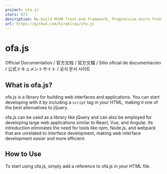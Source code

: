 ```yaml
---
project: ofa.js
stars: 672
description: No-build MVVM front-end framework, Progressive micro front-end framework.
url: https://github.com/kirakiray/ofa.js
---
```


ofa.js
======

Official Documentation / 官方文档 / 官方文檔 / Sitio oficial de documentación / 公式ドキュメントサイト / 공식 문서 사이트

What is ofa.js?
---------------

ofa.js is a library for building web interfaces and applications. You can start developing with it by including a `script` tag in your HTML, making it one of the best alternatives to jQuery.

ofa.js can be used as a library like jQuery and can also be employed for developing large web applications similar to React, Vue, and Angular. Its introduction eliminates the need for tools like npm, Node.js, and webpack that are unrelated to interface development, making web interface development easier and more efficient.

How to Use
----------

To start using ofa.js, simply add a reference to ofa.js in your HTML file.

<script src\="https://cdn.jsdelivr.net/gh/kirakiray/ofa.js@4.5.28/dist/ofa.min.js"\></script\>

User Experience
---------------

You can try out specific user experiences here.

The core idea of ofa.js is to simplify the encapsulation of web components. Traditional web component encapsulation requires a substantial amount of knowledge, which has led to slower development in the web components field. The Web Components v1 standard, for example, has been supported since 2018 but is still not widely adopted.

With ofa.js, however, you can quickly create a component by just creating an HTML file. Others can reference this component with a simple tag without the need for a pre-bundling process, significantly reducing the learning curve and allowing you to focus on application requirements.

<!-- my-component.html -->
<!-- Encapsulated component code written in an HTML file -->
<template component\>
    ...
</template\>

<!-- Using the encapsulated component -->
<script src\="https://cdn.jsdelivr.net/gh/kirakiray/ofa.js@4.5.28/dist/ofa.min.js"\></script\>
<l-m src\="./my-component.html"\></l-m\>
<my-component\>
    ...
</my-component\>

In addition, ofa.js also introduces template syntactic sugar similar to Angular and Vue, making it more efficient to work on web components.

Why Develop ofa.js?
-------------------

The development of ofa.js aims to eliminate unnecessary interference in frontend development by npm, Node.js, and webpack. These tools have increased the entry barrier for using frontend frameworks and components, making frontend development more complex. When developing complex frontend applications, a significant amount of time and effort is spent on learning and resolving issues related to Node.js and webpack.

> The author has worked with Vue and React for many years and initially thought that they were not convenient due to a lack of familiarity. However, with years of experience, the author gradually realized that they were genuinely inconvenient.

For example, for back-end developers who just want to create a clean and beautiful form page, they have to master some front-end basics (e.g., npm/nodejs/webpack/create-app-cli) before they can start building components using frameworks like React, Angular, or Vue. At this point, they may get frustrated and ask, "I just want a pretty page, why do I have to learn all this new stuff?" Or run into errors while fiddling with npm/nodejs/webpack and fall back to the jQuery forms they've used before. And now, there's ofa.js available, which is a great alternative to jQuery for such simple page needs.

The author believes that the original intention of Angular.js (v1) and jQuery was correct because they lowered the entry barrier. However, with the rise of Node.js and the introduction of pre-compilation, frontend development deviated. The author believes that frontend development should maintain JavaScript's instant execution feature instead of over-relying on pre-compilation. The author also appreciates Node.js's contributions to the community, as it has propelled the rapid development of JavaScript.

ofa.js is also a natural microfrontend framework, as you will discover when you use it.

License
-------

ofa.js is licensed under the MIT License.
